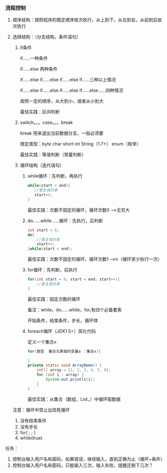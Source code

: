 ### 流程控制

1. 顺序结构：按照程序的既定顺序依次执行，从上到下，从左到右，从前到后依次执行

2. 选择结构：（分支结构，条件语句）

   1. if条件

      if……一种条件

      if……else  两种条件

      if……else if……else if……else if……三种以上情况

      if……else if……else if……else if……else……四种情况

      按照一定的顺序，从大到小，或者从小到大

      最佳实践：区间判断

   2. switch。。。case。。。break

      break 用来退出当前数据分支，一般必须要

      限定类型：byte  char  short  int  String（1.7+）  enum（枚举）

      最佳实践：等值判断（常量判断）	 

   3. 循环结构（迭代语句）

      1. while循环：先判断，再执行

         ```java
         while(start < end){
         	//重复做的事
         	start++;
         }
         ```

         最佳实践：次数不固定的循环，循环次数0 -->无穷大

      2. do……while……循环：先执行，后判断

         ```java
         int start = 0;
         do{
             //重复做的事
             start++;
         }while(start < end);
         ```

         最佳实践：次数不固定的循环，循环次数1 -->n（循环至少执行一次）

      3. for循环：先判断，后执行

         ```java
         for(int start = 0; start < end; start++){
             //重复做的事
         }
         ```

         最佳实践：固定次数的循环

         备注：while，do……while，for,有四个必备要素

         开始条件，结束条件，步长，循环体

      4. foreach循环（JDK1.5+）简化代码

         定义一个集合x

         ```java
         for(类型  集合元素临时变量a ：集合x){
             
         }
         private static void ArrayDemo() {
             int[] array = {1, 2, 3, 4, 5, 6};
             for (int i : array) {
                 System.out.println(i);
             }
         }
         ```

         最佳实践：从集合（数组，List，）中循环取数据

   注意：循环中禁止出现死循环

   1. 没有结束条件
   2. 没有步长
   3. for( ;  ; )
   4. while(true)

任务：

1. 控制台输入用户名和密码，如果错误，继续输入，直到正确为止（循环+条件）
2. 控制台输入用户名和密码，只能输入三次，输入失败，提醒还剩下几次？

